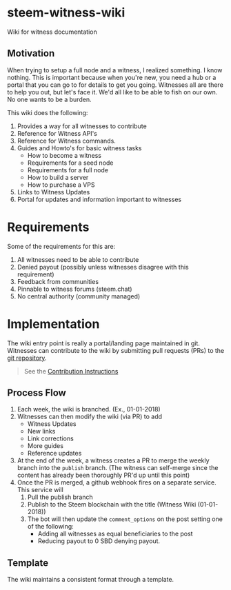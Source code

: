 # steem-witness-wiki
Wiki for witness documentation

## Motivation 

When trying to setup a full node and a witness, I realized something. I know nothing. This is important because when you're new, you need a hub or a portal that you can go to for details to get you going. Witnesses all are there to help you out, but let's face it. We'd all like to be able to fish on our own. No one wants to be a burden.

This wiki does the following:
1. Provides a way for all witnesses to contribute
1. Reference for Witness API's
1. Reference for Witness commands.
1. Guides and Howto's for basic witness tasks
    * How to become a witness
    * Requirements for a seed node
    * Requirements for a full node
    * How to build a server
    * How to purchase a VPS
1. Links to Witness Updates
1. Portal for updates and information important to witnesses

# Requirements

Some of the requirements for this are:
1. All witnesses need to be able to contribute
1. Denied payout (possibly unless witnesses disagree with this requirement)
1. Feedback from communities
1. Pinnable to witness forums (steem.chat)
1. No central authority (community managed)

# Implementation

The wiki entry point is really a portal/landing page maintained in git. Witnesses can contribute to the wiki by submitting pull requests (PRs) to the [git repository](https://github.com/steem-witnesses/steem-witness-wiki). 

> See the [Contribution Instructions](https://github.com/steem-witnesses/steem-witness-wiki/blob/master/CONTRIBUTING.md)

## Process Flow
1. Each week, the wiki is branched. (Ex., 01-01-2018)
1. Witnesses can then modify the wiki (via PR) to add 
    * Witness Updates
    * New links
    * Link corrections
    * More guides
    * Reference updates
1. At the end of the week, a witness creates a PR to merge the weekly branch into the `publish` branch. (The witness can self-merge since the content has already been thoroughly PR'd up until this point)
1. Once the PR is merged, a github webhook fires on a separate service. This service will
    1. Pull the publish branch
    1. Publish to the Steem blockchain with the title (Witness Wiki (01-01-2018))
    1. The bot will then update the `comment_options` on the post setting one of the following:
        * Adding all witnesses as equal beneficiaries to the post
        * Reducing payout to 0 SBD denying payout.

## Template 

The wiki maintains a consistent format through a template. 
